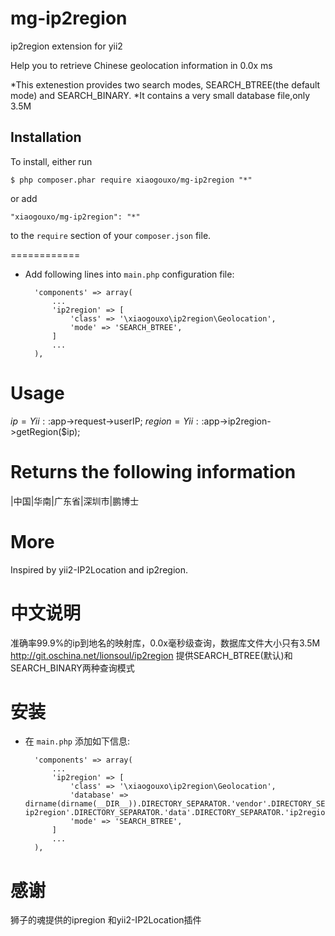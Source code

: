 # mg-ip2region
ip2region extension for yii2

Help you to retrieve Chinese geolocation information in 0.0x ms

 *This extenestion provides two search modes, SEARCH_BTREE(the default mode) and SEARCH_BINARY.
 *It contains a very small database file,only 3.5M

## Installation

To install, either run

```
$ php composer.phar require xiaogouxo/mg-ip2region "*"
```

or add

```
"xiaogouxo/mg-ip2region": "*"
```

to the ```require``` section of your `composer.json` file.

============
* Add following lines into `main.php` configuration file:

    	'components' => array(
    		...
	        'ip2region' => [
	            'class' => '\xiaogouxo\ip2region\Geolocation',
	            'mode' => 'SEARCH_BTREE',
	        ]
    		...
    	),

Usage
=====

$ip = Yii::$app->request->userIP;
$region = Yii::$app->ip2region->getRegion($ip);

Returns the following information
=================================

|中国|华南|广东省|深圳市|鹏博士

More
=====
Inspired by yii2-IP2Location and ip2region.





中文说明
========
准确率99.9%的ip到地名的映射库，0.0x毫秒级查询，数据库文件大小只有3.5M http://git.oschina.net/lionsoul/ip2region
提供SEARCH_BTREE(默认)和SEARCH_BINARY两种查询模式

安装
====

* 在 `main.php` 添加如下信息:

    	'components' => array(
    		...
	        'ip2region' => [
	            'class' => '\xiaogouxo\ip2region\Geolocation',
	            'database' => dirname(dirname(__DIR__)).DIRECTORY_SEPARATOR.'vendor'.DIRECTORY_SEPARATOR.'xiaogouxo'.DIRECTORY_SEPARATOR.'yii2-ip2region'.DIRECTORY_SEPARATOR.'data'.DIRECTORY_SEPARATOR.'ip2region.db',
	            'mode' => 'SEARCH_BTREE',
	        ]
    		...
    	),


感谢
====
狮子的魂提供的ipregion 和yii2-IP2Location插件